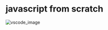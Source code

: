 # javascript from scratch
![vscode_image](https://github.com/user-attachments/assets/bb9abd7e-b1bd-4597-b617-1352afcd8073)
